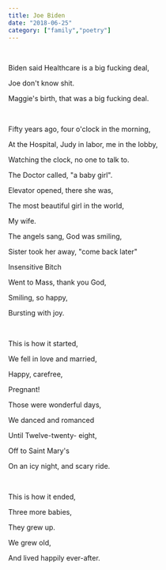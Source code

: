 ```yaml
---
title: Joe Biden
date: "2018-06-25"
category: ["family","poetry"]
---
```


<br/>

Biden said Healthcare is a big fucking deal,

Joe don't know shit.

Maggie's birth, that was a big fucking deal.

<br/>

Fifty years ago, four o'clock in the morning,

At the Hospital, Judy in labor, me in the lobby,

Watching the clock, no one to talk to.

The Doctor called, "a baby girl".

Elevator opened, there she was,

The most beautiful girl in the world,

My wife.

The angels sang, God was smiling,

Sister took her away, "come back later"

Insensitive Bitch

Went to Mass, thank you God,

Smiling, so happy,

Bursting with joy.

<br/>

This is how it started,

We fell in love and married,

Happy, carefree,

Pregnant!

Those were wonderful days,

We danced and romanced

Until Twelve-twenty- eight,

Off to Saint Mary's

On an icy night, and scary ride.

<br/>

This is how it ended,

Three more babies,

They grew up.

We grew old,

And lived happily ever-after.
